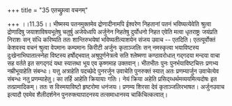 +++
title = "35 एतच्छ्रुत्वा वचनम्"

+++
।।11.35।। भीष्मस्य पतनमुक्तमेव द्रोणादीनामपि ईश्वरेण निहतानां पतनं
भविष्यत्येवेति श्रुत्वा द्रोणादिषु जयाशाविषयभूतेषु चतुर्षु अजेयेध्वपि
अर्जुनेन निहतेषु दुर्योधनो निहत एवेति मत्वा धृतराष्ट्रः जयंप्रति निराशः
सन् संधि करिष्यति ततः शान्तिरुभयेषां भविष्यतीत्याशयेन संजय उवाच --
एतदिति। एतत्पूर्वोक्तं केशवस्य वचनं श्रुत्वा वेपमानः कम्पमानः किरीटी
अर्जुनः कृताञ्जलिः सन् नमस्कृत्वा भयाविष्टस्य दुःखेनाभिघातात्स्नेहा
विष्टस्य हर्षोद्भवात् अश्रुपूर्णनेत्रत्वे सति श्लेष्मणा कण्ठावरोधात्
गद्गदया मन्दया वाचा सह वर्तते इत सगद्गदं यथा स्यात्तथा भूय एव कृष्णमाह
उक्तवान्। भीतभीतः पुनः पुनर्भयाविष्टचित्तः प्रणभ्य नम्रीभूयाहेति
संबन्धः। यत्तु अत्राहेति पदच्छेदे पुनरर्जुन उवाचेति पुनरुक्तं स्यात् अतः
प्रणम्यार्जुन उवाचेत्येव संबन्धः नतु प्रणम्याहेतु। का तर्हि आहेति
क्रियायाः गतिः। नेयं क्रिया अहेति प्रसिद्य्धर्थमव्ययमित्यदोषः इत
तत्प्रामादिकम्। ततः स विस्मयाविष्टो हृष्टरोमा धनंजयः। प्रणम्य शिरसा देवं
कृताञ्जलिरभाषत। अर्जुनउवाच इत्यादौ एवमेव शैलीदर्शनेन पुनरुक्त्यापादनस्य
तत्समाधानस्य चाकिंचित्कत्वात्।
